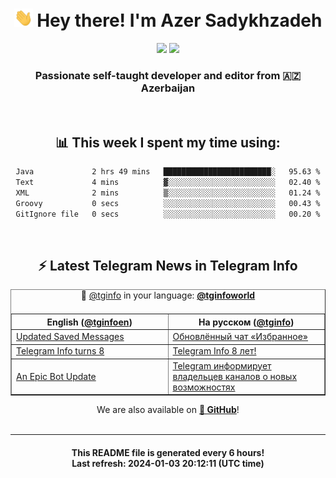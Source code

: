 <div align="center">
	<div>
		<h1>
      <img src="./assets/hi.gif" width="30px"> Hey there! I'm Azer Sadykhzadeh
    </h1>
    <img height="18" src="https://komarev.com/ghpvc/?username=sadykhzadeh&label=Views&color=2081c1&style=flat-square" />
		<a href="https://wakatime.com/Azer"> <img height="18" src="https://wakatime.com/badge/user/f80ae27a-c328-426f-a381-bc84136e2dd6.svg" /> </a>
    <h3>
      Passionate self-taught developer and editor from 🇦🇿 Azerbaijan
    </h3>
  </div>
  <br>

<h2>📊 This week I spent my time using:</h2>

<!--START_SECTION:waka-->

```txt
Java             2 hrs 49 mins   ████████████████████████░   95.63 %
Text             4 mins          ▓░░░░░░░░░░░░░░░░░░░░░░░░   02.40 %
XML              2 mins          ▒░░░░░░░░░░░░░░░░░░░░░░░░   01.24 %
Groovy           0 secs          ░░░░░░░░░░░░░░░░░░░░░░░░░   00.43 %
GitIgnore file   0 secs          ░░░░░░░░░░░░░░░░░░░░░░░░░   00.20 %
```

<!--END_SECTION:waka-->

<br>

<h2>⚡️ Latest Telegram News in Telegram Info</h2>
  <table border>
		<tr>
			<th width="50%">English (<a href="https://t.me/tginfoen">@tginfoen</a>)</th>
			<th>На русском (<a href="https://t.me/tginfo">@tginfo</a>)</th>
		</tr>
		<caption>🚩 <a href="https://t.me/tginfo">@tginfo</a> in your language: <a href="https://t.me/tginfoworld"><b>@tginfoworld</b></a><caption/>
  <tr><td><a href="https://t.me/tginfoen/1813">Updated Saved Messages</a></td>
    <td><a href="https://t.me/tginfo/3894">Обновлённый чат «Избранное»</a></td></tr><tr><td><a href="https://t.me/tginfoen/1812">Telegram Info turns 8</a></td>
    <td><a href="https://t.me/tginfo/3893">Telegram Info 8 лет! </a></td></tr><tr><td><a href="https://t.me/tginfoen/1811">An Epic Bot Update</a></td>
    <td><a href="https://t.me/tginfo/3892">Telegram информирует владельцев каналов о новых возможностях</a></td></tr>
</table>
We are also available on <a href="https://github.com/tginfo"><b>🐙 GitHub</b></a>!
</div>

<br>
<hr>
<h4 align="center">This README file is generated <b>every 6 hours</b>!</br>Last refresh: <b>2024-01-03 20:12:11 (UTC time)</b></h4>
